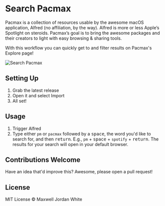 # Search Pacmax

Pacmax is a collection of resources usable by the awesome macOS application, Alfred (no affiliation, by the way). Alfred is more or less Apple’s Spotlight on steroids. Pacmax’s goal is to bring the awesome packages and their creators to light with easy browsing & sharing tools. 

With this workflow you can quickly get to and filter results on Pacmax's Explore page!

![Search Pacmax](search-pacmax-preview.png "Search Pacmax")

## Setting Up

1. Grab the latest release
2. Open it and select Import
3. All set!

## Usage

1. Trigger Alfred
2. Type either `pm` or `pacmax` followed by a <kbd>space</kbd>, the word you'd like to search for, and then <kbd>return</kbd>. E.g., `pm` + <kbd>space</kbd> + `spotify` + <kbd>return</kbd>. The results for your search will open in your default browser.

## Contributions Welcome

Have an idea that'd improve this? Awesome, please open a pull request!

## License

MIT License © Maxwell Jordan White
